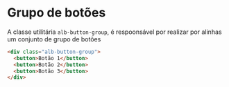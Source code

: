 # Grupo de botões

A classe utilitária `alb-button-group`, é respoonsável por realizar por alinhas um conjunto de grupo de botões

```html
<div class="alb-button-group">
  <button>Botão 1</button>
  <button>Botão 2</button>
  <button>Botão 3</button>
</div>
```

